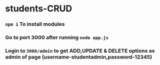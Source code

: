 # students-CRUD

### `npm i` To install modules

### Go to port 3000 after running `node app.js`

### Login to `3000/admin` to get ADD,UPDATE & DELETE options as admin of page (username-studentadmin,password-12345)
